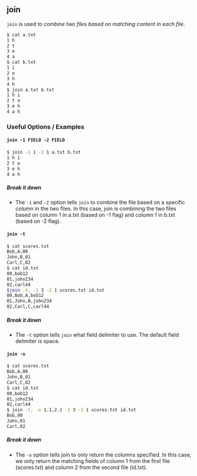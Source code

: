 ---
---

join
--

`join` is used to _combine two files based on matching content in each file_. 

~~~ bash
$ cat a.txt
1 h
2 t
3 e
4 a
$ cat b.txt
1 i
2 o
3 h
4 h
$ join a.txt b.txt
1 h i
2 t o
3 e h
4 a h
~~~

<!--more-->

### Useful Options / Examples

#### `join -1 FIELD -2 FIELD`

~~~ bash
$ join -1 1 -2 1 a.txt b.txt
1 h i
2 t o
3 e h
4 a h
~~~

##### Break it down

 * The `-1` and `-2` option tells `join` to combine the file based on a specific column in the two files. In this case, join is combining the two files based on column 1 in a.txt (based on -1 flag) and column 1 in b.txt (based on -2 flag). 

#### `join -t`

~~~ bash
$ cat scores.txt
Bob,A,00
John,B,01
Carl,C,02
$ cat id.txt
00,bob12
01,john234
02,carl44
$join -t, -1 3 -2 1 scores.txt id.txt
00,Bob,A,bob12
01,John,B,john234
02,Carl,C,carl44
~~~

##### Break it down

 * The `-t` option tells `join` what field delimiter to use. The default field delimiter is space.

#### `join -o`
~~~ bash
$ cat scores.txt
Bob,A,00
John,B,01
Carl,C,02
$ cat id.txt
00,bob12
01,john234
02,carl44
$ join -t, -o 1.1,2.1 -1 3 -2 1 scores.txt id.txt
Bob,00
John,01
Carl,02
~~~
##### Break it down

 * The `-o` option tells join to only return the columns specified. In this case, we only return the matching fields of column 1 from the first file (scores.txt) and column 2 from the second file (id.txt).




















